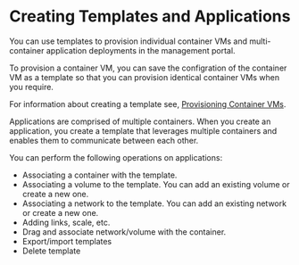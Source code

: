 # Creating Templates and Applications #

You can use templates to provision individual container VMs and multi-container application deployments in the management portal. 

To provision a container VM, you can save the configration of the container VM as a template so that you can provision identical container VMs when you require.

For information about creating a template see, [Provisioning Container VMs](provision_containers_portal.md).

Applications are comprised of multiple containers. When you create an application, you create a template that leverages multiple containers and enables them to communicate between each other. 

You can perform the following operations on applications:

- Associating a container with the template.
- Associating a volume to the template. You can add an existing volume or create a new one.
- Associating a network to the template. You can add an existing network or create a new one.
- Adding links, scale, etc.
- Drag and associate network/volume with the container.
- Export/import templates
- Delete template
